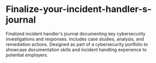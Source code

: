 # Finalize-your-incident-handler-s-journal
Finalized incident handler's journal documenting key cybersecurity investigations and responses. Includes case studies, analysis, and remediation actions. Designed as part of a cybersecurity portfolio to showcase documentation skills and incident handling experience to potential employers.
